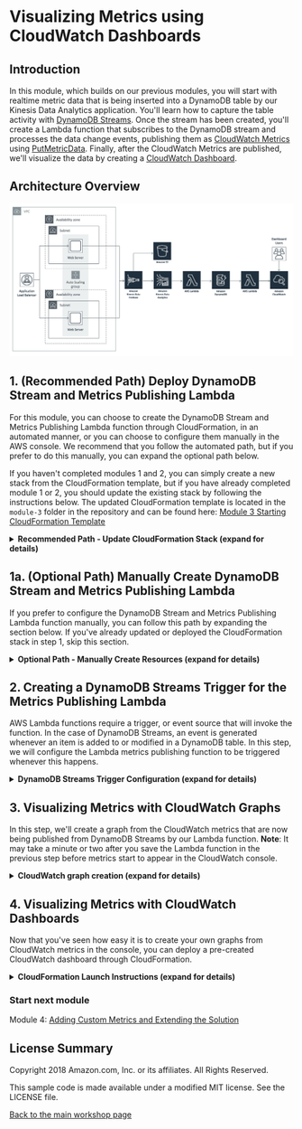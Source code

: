 #  Visualizing Metrics using CloudWatch Dashboards

## Introduction

In this module, which builds on our previous modules, you will start with realtime metric data that is being inserted into a DynamoDB table by our Kinesis Data Analytics application.  You'll learn how to capture the table activity with [DynamoDB Streams](https://docs.aws.amazon.com/amazondynamodb/latest/developerguide/Streams.html).  Once the stream has been created, you'll create a Lambda function that subscribes to the DynamoDB stream and processes the data change events, publishing them as [CloudWatch Metrics](https://docs.aws.amazon.com/AmazonCloudWatch/latest/monitoring/working_with_metrics.html) using [PutMetricData](https://docs.aws.amazon.com/AmazonCloudWatch/latest/APIReference/API_PutMetricData.html).  Finally, after the CloudWatch Metrics are published, we'll visualize the data by creating a [CloudWatch Dashboard](https://docs.aws.amazon.com/AmazonCloudWatch/latest/monitoring/CloudWatch_Dashboards.html). 

## Architecture Overview

![module-3-diagram](../images/Realtime-Website-Analytics-Diagram.png)

## 1. (Recommended Path) Deploy DynamoDB Stream and Metrics Publishing Lambda

For this module, you can choose to create the DynamoDB Stream and Metrics Publishing Lambda function through CloudFormation, in an automated manner, or you can choose to configure them manually in the AWS console.  We recommend that you follow the automated path, but if you prefer to do this manually, you can expand the optional path below.

If you haven't completed modules 1 and 2, you can simply create a new stack from the CloudFormation template, but if you have already completed module 1 or 2, you should update the existing stack by following the instructions below.  The updated CloudFormation template is located in the `module-3` folder in the repository and can be found here: [Module 3 Starting CloudFormation Template](3-cloudwatch-dashboard-start.yaml)

<details>
<summary><strong>Recommended Path - Update CloudFormation Stack (expand for details)</strong></summary><p>

1.  Navigate to the CloudFormation service in the AWS Console.
2.  Check the box for the stack called `realtime-analytics-workshop`.

![Select Stack](../images/2-select-stack.png)

3.  Click Actions and Update Stack from the menu.

![Update Stack](../images/2-update-stack.png)

4.  Select the **Specify an Amazon S3 template URL** radio button, then copy/paste `https://s3-us-west-2.amazonaws.com/realtime-analytics-workshop/3-cloudwatch-dashboard-start.yaml` into the field below it:

![S3 Template](../images/module-3-s3template.png)

5.  Click **Next**.
6.  Click **Next**.
7.  Check the box indicating acknowledgement that the stack will create IAM Roles.

![Ack IAM](../images/2-capabilities-iam.png)

8.  Click the **Update** button in the lower right.

</p></details>

## 1a. (Optional Path) Manually Create DynamoDB Stream and Metrics Publishing Lambda

If you prefer to configure the DynamoDB Stream and Metrics Publishing Lambda function manually, you can follow this path by expanding the section below.  If you've already updated or deployed the CloudFormation stack in step 1, skip this section.

<details>
<summary><strong>Optional Path - Manually Create Resources (expand for details)</strong></summary><p>

First, we need to create a DynamoDB Stream from the `realtime-analytics-MetricDetails` DynamoDB table.

<details>
<summary><strong>DynamoDB Stream creation (expand for details)</strong></summary>

1.  Open the AWS console in a web browser and navigate to **Services**, **DynamoDB**.  Select the `realtime-analytics-MetricDetails` table, then look at the **Overview** tab on the right.  Under **Stream details**, click the button that says **Manage Stream**:

![Create Stream](../images/module-3-createstream1.png)

2.  Select **New image** under **View type**, then click the **Enable** button:

![Enable Stream](../images/module-3-createstream2.png)

3. If everything worked successfully, you should see a value next to **Latest stream ARN** in **Stream details**.

![Stream ARN](../images/module-3-createstream3.png)

</details>

## 1b. Create an IAM role and policy for DynamoDB Streams, Lambda, and CloudWatch

Next, we need to create an IAM role and policy that will be used by the Lambda function, and will enable the DynamoDB Stream to invoke the Lambda function, and will allow the Lambda function to publish metric data to CloudWatch.

<details>
<summary><strong>IAM role and policy creation (expand for details)</strong></summary><p>

1.  Open the AWS console, and navigate to **Services**, **IAM**.
2.  Click on **Roles** on the left column, the click the **Create role** button.
3.  On the **Create role** screen, select **AWS service**, then choose the **Lambda** service, and click the button labeled **Next: Permission**:

![Create role 1](../images/module-3-iam1.png)

4.  On the next screen, click the **Create policy** button, which will open the IAM policy editor in a new tab:

![Create role 2](../images/module-3-iam2.png)

5.  On the **Create policy** screen, select the **JSON** tab at the top, then select all text and clear the editor window:

![Create role 3](../images/module-3-iam3.png)

6.  Edit the following policy in a text editor, replacing `<Region>` with the AWS region name you are deploying to, such as `us-west-2`.  Next, replace `<Account ID>` with your 12-digit AWS account ID.  This account ID can be found by clicking your AWS username in the top right of the console:

```JSON
{
    "Version": "2012-10-17",
    "Statement": [
        {
            "Effect": "Allow",
            "Action": "lambda:InvokeFunction",
            "Resource": "arn:aws:lambda:<Region>:<Account ID>:function:pushMetrics*"
        },
        {
            "Effect": "Allow",
            "Action": [
                "logs:CreateLogGroup",
                "logs:CreateLogStream",
                "logs:PutLogEvents"
            ],
            "Resource": "arn:aws:logs:<Region>:<Account ID>:*"
        },
        {
            "Effect": "Allow",
            "Action": [
                "dynamodb:DescribeStream",
                "dynamodb:GetRecords",
                "dynamodb:GetShardIterator",
                "dynamodb:ListStreams"
            ],
            "Resource": "arn:aws:dynamodb:<Region>:<Account ID>:table/realtime-analytics-MetricDetails/stream/*"
        },
        {
            "Effect": "Allow",
            "Action": [
                "cloudwatch:PutMetricData"
            ],
            "Resource": [
                "*"
            ]
        }
    ]
}
```

7.  Copy and paste the policy you just edited into the **Create policy** inline editor.  Click the **Next** button.  Verify the Policy Summary looks correct on the **Review policy** screen.  Give the policy a name like `DynamoDB-Streams-Lambda-CloudWatch` or similar, then click the **Create policy** button:

![Create role 4](../images/module-3-iam4.png)

8.  Switch back to the **Create role** tab of your browser, and select the policy you just created by checking the box next to it.  Click **Next: Review**.  **Note:** you might need to click the Refresh button that looks like a pair of circular arrows on the top right of this screen in order to see the policy you just created:

![Create role 5](../images/module-3-iam5.png)

9.  Finally, give the role a name like `DDB-Streams-Lambda-Role` and click the **Create role** button:

![Create role 6](../images/module-3-iam6.png)

10.  You should see confirmation that the role has been created:

![Create role 7](../images/module-3-iam7.png)

</p></details>

## 1c. Create the PushMetrics Lambda Function

In this step, we'll create the Lambda function that publishes CloudWatch metrics data from the DynamoDB Stream.

<details>
<summary><strong>Lambda Function creation (expand for details)</strong></summary><p>

1.  Open the AWS console, then navigate to **Services**, **Lambda**, and click the **Create function** button in the top right of the console.
2.  On the **Create function** screen, **Author from scratch** should already be selected, if not select it, and give your function the name `pushMetrics` (this must match the function name in the IAM policy you just created).  Select `Python 2.7` in the **Runtime** field, then select `Choose an existing role` from the drop-down menu under **Role**.  Finally, choose the role you just created from the drop-down menu under **Existing role**, and click the **Create function** button:

![Create Lambda function 1](../images/module-3-lambda1.png)

3.  Now, scroll down to the **Function code** section, and make sure that `Edit code inline` is selected from the **Code entry type** drop-down menu.  Copy and paste the following Python code into the inline code editing window:

<details>
<summary><strong>Lambda Function Code (expand for code)</strong></summary><p>

```Python
#############################################################################
## cwmetricstream.py - A Lambda function that reads from a DynamoDB stream ##
## and pushes CloudWatch metrics to different event count namespaces.      ##
## Created by Luke Youngblood - lukey@amazon.com                           ##
## ----------------------------------------------------------------------- ##
## Set the following environment variables:                                ##
## REGION = the AWS region you would like to put CloudWatch metric data to ##
## AGENT_NAMESPACE = CloudWatch metric namespace for agent count events    ##
## EVENT_NAMESPACE = CloudWatch metric namespace for standard event counts ##
## REFERRAL_NAMESPACE = CloudWatch metric namespace for referral counts    ##
## PAGEVIEW_NAMESPACE = CloudWatch metric namespace for pageview counts    ##
## ANOMALY_NAMESPACE = CloudWatch metric namespace for anomaly scores      ##
############################################################################# 

import json
import boto3
from os import environ
from datetime import datetime
from collections import defaultdict

def put_cloudwatch_metric(event_name, event_datetime, event_count=1, cwc=boto3.client('cloudwatch', region_name=environ['REGION'])):
    event_name_list = event_name.split(':')
    if event_name_list[0] == 'agent_count':
        namespace=environ['AGENT_NAMESPACE']
        metricname=event_name_list[1]
    elif event_name_list[0] == 'event_count':
        namespace=environ['EVENT_NAMESPACE']
        metricname=event_name_list[1]
    elif event_name_list[0] == 'referral_count':
        namespace=environ['REFERRAL_NAMESPACE']
        metricname=event_name_list[1]
    elif event_name_list[0] == 'top_pages':
        namespace=environ['PAGEVIEW_NAMESPACE']
        metricname=event_name_list[1]
    elif event_name_list[0] == 'event_anomaly':
        namespace=environ['ANOMALY_NAMESPACE']
        metricname=event_name_list[1]
    elif event_name_list[0] == 'visitor_count':
        namespace=environ['EVENT_NAMESPACE'] # visitor_count goes in the standard event count namespace
        metricname=event_name_list[0] # This metric type simply has 'visitor_count' as the metric name
    metricData=[{
            'MetricName': metricname,
            'Timestamp': datetime.strptime(event_datetime, '%Y-%m-%dT%H:%M:%S'),
            'Value': event_count,
            'Unit': 'Count',
            'StorageResolution': 1
        },]
    response = cwc.put_metric_data(Namespace=namespace,MetricData=metricData)

def lambda_handler(event, context):
    events_int = defaultdict(int)
    events_float = defaultdict(float)
    for record in event['Records']:
        for metric in record['dynamodb']['NewImage']['MetricDetails']['L']:
            try: event_timestamp = metric['M']['EVENTTIMESTAMP']['N']
            except Exception as e:
                event_timestamp='NULL'

            if event_timestamp!='NULL':
                timestamp = float(event_timestamp) / 1000
                event_time = datetime.utcfromtimestamp(timestamp).strftime('%Y-%m-%dT%H:%M:%S')

            metric_field = metric['M']['METRICTYPE']['S']
            if metric_field=='agent_count' or metric_field=='event_count' or metric_field=='referral_count' or metric_field=='top_pages':
                if metric['M']['METRICITEM']['S'] == 'null':
                    event_type = metric_field + ':No referrer' # split on : later
                else:
                    event_type = metric_field + ':' + metric['M']['METRICITEM']['S'] # split on : later
                event_value = metric['M']['UNITVALUEINT']['N'] # these metric types all have int values
                events_int[(event_type, event_time)] = int(event_value)
            elif metric_field == 'event_anomaly': # anomalies need to be split on :
                print "Anomaly detected!"
                event_type_list = metric['M']['METRICITEM']['S'].split(':')
                event_type = metric_field + ':' + event_type_list[0] # split on : later
                event_value = metric['M']['UNITVALUEFLOAT']['N'] # anomalies events have float values
                events_float[(event_type, event_time)] = float(event_value)
            elif metric_field == 'visitor_count':
                event_type = metric_field
                event_value = metric['M']['UNITVALUEINT']['N'] # visitor count events have int values
                events_int[(event_type, event_time)] = int(event_value)
            else: event_type = 'NULL'
      
            if event_type!='NULL' and event_timestamp!='NULL':
                if 'NULL' in metric['M']['UNITVALUEFLOAT']:
                    events_int[(event_type, event_time)] = int(event_value)
                else:
                    events_float[(event_type, event_time)] = float(event_value)

    for key,val in events_int.iteritems():
        print "%s, %s = %d" % (key[0], key[1], val)
        put_cloudwatch_metric(key[0], key[1], int(val))
    for key,val in events_float.iteritems():
        print "%s, %s = %f" % (key[0], key[1], val)
        put_cloudwatch_metric(key[0], key[1], float(val))
    return 'Successfully processed {} records.'.format(len(event['Records']))
```
</p></details>

4.  After pasting the code, your inline editor should look like this:

![Create Lambda function 4](../images/module-3-lambda4.png)

5.  Next, scroll down to the **Environment variables** section, and enter the following environment variables:
  * `AGENT_NAMESPACE` should be `EventAgents`
  * `ANOMALY_NAMESPACE` should be `EventAnomalies`
  * `EVENT_NAMESPACE` should be `EventCounts`
  * `PAGEVIEW_NAMESPACE` should be `PageviewCounts`
  * `REFERRAL_NAMESPACE` should be `ReferralCounts`
  * `REGION` should be the region you're deploying in, either `us-west-2` or `us-east-1`

![Create Lambda function 5](../images/module-3-lambda5.png)

6.  Next, scroll down to the **Basic settings** section, and set **Timeout** to `5` minutes, and leave **Memory** set at `128MB`:

![Create Lambda function 6](../images/module-3-lambda6.png)

7.  Finally, scroll back up to the top of the Lambda function configuration screen, and click the **Save** button in the top right.

</p></details>

</p></details>

## 2.  Creating a DynamoDB Streams Trigger for the Metrics Publishing Lambda

AWS Lambda functions require a trigger, or event source that will invoke the function.  In the case of DynamoDB Streams, an event is generated whenever an item is added to or modified in a DynamoDB table.  In this step, we will configure the Lambda metrics publishing function to be triggered whenever this happens.

<details>
<summary><strong>DynamoDB Streams Trigger Configuration (expand for details)</strong></summary><p>

1.  Open Lambda inside the AWS console, and find the function that called `realtime-analytics-workshop-PublishMetricsFunction...` (or the name you selected when creating it) and click on it.  On the **Configuration** screen, you'll need to click on **DynamoDB** in the **Designer** underneath **Add triggers**:

![Create Lambda function 2](../images/module-3-lambda2.png)

2.  You'll notice that the DynamoDB trigger we just added says "Configuration required" in an informational bubble.  Scroll down to the **Configure triggers** section and select `realtime-analytics-MetricDetails` as the **DynamoDB table**.  Enter `300` for **Batch size**, and select `Trim Horizon` under **Starting Position**.  Click the **Add** button.

![Create Lambda function 3](../images/module-3-lambda3.png)

3.  Click the **Save** button in the top right to save our changes.

</p></details>

## 3. Visualizing Metrics with CloudWatch Graphs

In this step, we'll create a graph from the CloudWatch metrics that are now being published from DynamoDB Streams by our Lambda function.  **Note**: It may take a minute or two after you save the Lambda function in the previous step before metrics start to appear in the CloudWatch console.

<details>
<summary><strong>CloudWatch graph creation (expand for details)</strong></summary><p>

1.  Open the AWS console, then navigate to **Services**, **CloudWatch**, and click on **Metrics** on the left-hand side of the screen:

![Create CloudWatch Graph 1](../images/module-3-cloudwatch1.png)

2.  In the bottom half of the next screen, make sure the **All metrics** tab is selected, then click on **EventCounts** in the **Custom Namespaces** section:

![Create CloudWatch Graph 2](../images/module-3-cloudwatch2.png)

3.  Click on **Metrics with no dimensions** on the next screen:

![Create CloudWatch Graph 3](../images/module-3-cloudwatch3.png)

4.  Click the checkbox next to the **click** metric:

![Create CloudWatch Graph 4](../images/module-3-cloudwatch4.png)

5.  Now click the word **All** in the navigational window directly underneath the **All metrics** tab, to take you back to the complete list of metric namespaces:

![Create CloudWatch Graph 5](../images/module-3-cloudwatch5.png)

6.  Next, click on the **EventAnomalies** namespace:

![Create CloudWatch Graph 6](../images/module-3-cloudwatch6.png)

7.  Click on **Metrics with no dimensions** on the next screen:

![Create CloudWatch Graph 7](../images/module-3-cloudwatch7.png)

8.  Click the checkbox next to the **click** metric:

![Create CloudWatch Graph 8](../images/module-3-cloudwatch8.png)

9.  Now, click on the **Graphed metrics (2)** tab:

![Create CloudWatch Graph 9](../images/module-3-cloudwatch9.png)

10.  Click the right-arrow underneath the **Y Axis** column in the row for the **EventAnomalies** metric, then click the down-arrow next to the **Period** column, and change the value to *10 seconds*.  When done, your graph should look something like this:

**Note**: If you don't see any data points on your graph, the python load generator function might have stopped running.  If so, you can start it by going to the `module-1` folder in your checked out version of the git repository and running the python script.  The exact syntax of the command can be found on your CloudFormation outputs screen.

![Create CloudWatch Graph 10](../images/module-3-cloudwatch10.png)

11.  Click the Alarm (bell) icon in the **Actions** column in the row for the **EventAnomalies** metric.  On the **Create Alarm** screen, type in a name, such as `Click event anomaly detected`.  In the **Whenever** section, set it to `Whenever: click is >= 2` (as shown below), and click the **Delete** link in the top-right corner of the default action in the **Actions** section to remove it.  The **Create Alarm** screen should look like this:

![Create CloudWatch Graph 11](../images/module-3-cloudwatch11.png)

Note: In a real-world environment, you would configure the Alarm to take actions, such as sending a message to a Simple Notification Service topic so that you could be alerted when anomalies occur. 

12.  Click the **Create Alarm** button.

13.  Next, click on the **Graph options** tab and scroll down until you see the **Horizontal annotations** section.  Click the **Add horizontal annotation** link, and fill it in as shown in the screenshot below, clicking the right-arrow in the **Axis** column, filling in `2` in the **Value** column, and typing `Anomaly Threshold` in the **Label** column:

![Create CloudWatch Graph 12](../images/module-3-cloudwatch12.png)

</p></details>

## 4. Visualizing Metrics with CloudWatch Dashboards

Now that you've seen how easy it is to create your own graphs from CloudWatch metrics in the console, you can deploy a pre-created CloudWatch dashboard through CloudFormation.

<details>
<summary><strong>CloudFormation Launch Instructions (expand for details)</strong></summary><p>

1.  Right click the **Launch Stack** link below and "open in new tab"

Region| Launch
------|-----
US West (Oregon) | [![Launch Dashboard in ](http://docs.aws.amazon.com/AWSCloudFormation/latest/UserGuide/images/cloudformation-launch-stack-button.png)](https://console.aws.amazon.com/cloudformation/home?region=us-west-2#/stacks/new?stackName=realtime-analytics-workshop-dashboard&templateURL=https://s3-us-west-2.amazonaws.com/realtime-analytics-workshop/3-cloudwatch-dashboard.yaml)
US East (N. Virginia) | [![Launch Dashboard in ](http://docs.aws.amazon.com/AWSCloudFormation/latest/UserGuide/images/cloudformation-launch-stack-button.png)](https://console.aws.amazon.com/cloudformation/home?region=us-east-1#/stacks/new?stackName=realtime-analytics-workshop-dashboard&templateURL=https://s3-us-west-2.amazonaws.com/realtime-analytics-workshop/3-cloudwatch-dashboard.yaml)

2.  Give the stack a name, such as `cloudwatch-dashboard`, and click **Next** until the stack launches.

3.  Navigate in the console to **Services**, **CloudWatch**, then click **Dashboards** on the left side of the screen, and select the dashboard that was just created to view it:

![Create CloudWatch Graph 13](../images/module-3-cloudwatch13.png)

Congratulations!  You are now finished with module 3.

</p></details>

### Start next module

Module 4: [Adding Custom Metrics and Extending the Solution](../module-4/README.md)

## License Summary

Copyright 2018 Amazon.com, Inc. or its affiliates. All Rights Reserved.

This sample code is made available under a modified MIT license. See the LICENSE file.

[Back to the main workshop page](../README.md)
